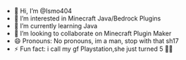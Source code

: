 - 👋 Hi, I’m @Ismo404
- 👀 I’m interested in Minecraft Java/Bedrock Plugins
- 🌱 I’m currently learning Java
- 💞️ I’m looking to collaborate on Minecraft Plugin Maker
- 😄 Pronouns: No pronouns, im a man, stop with that sh17 
- ⚡ Fun fact: i call my gf Playstation,she just turned 5 🍷🗿 

<!---
Ismo404/Ismo404 is a ✨ special ✨ repository because its `README.md` (this file) appears on your GitHub profile.
You can click the Preview link to take a look at your changes.
--->
